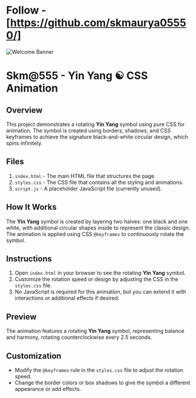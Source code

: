 # Follow - [https://github.com/skmaurya05550/]

![Welcome Banner](https://ibb.co/qR9ChjF)

# Skm@555 - Yin Yang ☯️ CSS Animation


## Overview

This project demonstrates a rotating **Yin Yang** symbol using pure CSS for animation. The symbol is created using borders, shadows, and CSS keyframes to achieve the signature black-and-white circular design, which spins infinitely.

## Files

1. `index.html` - The main HTML file that structures the page.
2. `styles.css` - The CSS file that contains all the styling and animations.
3. `script.js` - A placeholder JavaScript file (currently unused).

## How It Works

The **Yin Yang** symbol is created by layering two halves: one black and one white, with additional circular shapes inside to represent the classic design. The animation is applied using CSS `@keyframes` to continuously rotate the symbol.

## Instructions

1. Open `index.html` in your browser to see the rotating **Yin Yang** symbol.
2. Customize the rotation speed or design by adjusting the CSS in the `styles.css` file.
3. No JavaScript is required for this animation, but you can extend it with interactions or additional effects if desired.

## Preview

The animation features a rotating **Yin Yang** symbol, representing balance and harmony, rotating counterclockwise every 2.5 seconds.

## Customization

- Modify the `@keyframes` rule in the `styles.css` file to adjust the rotation speed.
- Change the border colors or box shadows to give the symbol a different appearance or add effects.

